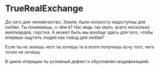 # TrueRealExchange
 До сего дня человечество, Земля, были попросту недоступны для любви. 
 Ты понимаешь, о чём я? 
 Нас ведь так мало, всего несколько миллиардов, горстка. 
 А может быть мы вообще здесь для того, чтобы впервые ощутить людей как повод для любви?



Если ты не знаешь чего ты хочешь то в итоге получишь кучу того, чего точно не хочешь



В цикле итерации ты условный дефект и обусловлен модификацией.


